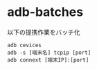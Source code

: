# adb-batches
以下の提携作業をバッチ化

```
adb cevices
adb -s [端末名] tcpip [port]
adb connext [端末IP]:[port]
```
